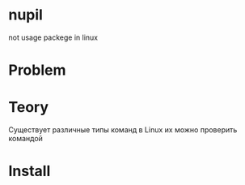 # nupil
not usage packege in linux

# Problem

# Teory
Существует различные типы команд в Linux их можно проверить командой

# Install
